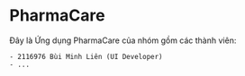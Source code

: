 # PharmaCare
Đây là Ứng dụng PharmaCare của nhóm gồm các thành viên:

    - 2116976 Bùi Minh Liên (UI Developer)
    - ...